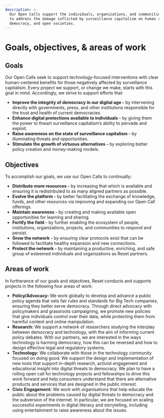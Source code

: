 ```yaml
---
description: >-
  Our Open Calls support the individuals, organizations, and communities working
  to address the damage inflicted by surveillance capitalism on human rights,
  democracy, and open societies.
---
```


# Goals, objectives, & areas of work

## Goals

Our Open Calls seek to support technology-focused interventions with clear human-centered benefits for those negatively affected by surveillance capitalism. Every project we support, or change we make, starts with this goal in mind. Accordingly, we strive to support efforts that:

* **Improve the integrity of democracy in our digital age -** by intervening directly with governments, press, and other institutions responsible for the trust and health of current democracies.
* **Enhance digital protections available to individuals -** by giving them the power to thwart surveillance capitalism’s ability to pervade and exploit.
* **Raise awareness on the state of surveillance capitalism -** by illuminating threats and opportunities.
* **Stimulate the growth of virtuous alternatives -** by exploring better policy creation and money-making models.

## Objectives

To accomplish our goals, we use our Open Calls to continually:

* **Distribute more resources -** by increasing that which is available and ensuring it is redistributed to as many aligned partners as possible.
* **Evolve the platform -** by better facilitating the exchange of knowledge, funds, and other resources via improving and expanding our Open Call offerings.
* **Maintain awareness -** by creating and making available open opportunities for learning and sharing.
* **Fortify the field -** by further enabling the ecosystem of people, institutions, organizations, projects, and communities to respond and persist.
* **Grow the network -** by ensuring clear protocols exist that can be followed to facilitate healthy expansion and new connections.
* **Protect the network -** by maintaining a productive, enriching, and safe group of esteemed individuals and organizations as Reset partners.

## Areas of work

In furtherance of our goals and objectives, Reset conducts and supports projects in the following four areas of work:

* **Policy/Advocacy:** We work globally to develop and advance a public policy agenda that sets fair rules and standards for Big Tech companies, ensuring they better serve democracy. Through direct advocacy with policymakers and grassroots campaigning, we promote new policies that give individuals control over their data, while protecting them from harmful content and online manipulation.
* **Research:** We support a network of researchers studying the interplay between democracy and technology, with the aim of informing current policy debates. With our partners, we are interested in the ways technology is harming democracy, how this can be reversed and how to design effective legal and regulatory systems. 
* **Technology:** We collaborate with those in the technology community focused on doing good. We support the design and implementation of new tools that support in-depth research, activist engagement and educational insight into digital threats to democracy. We plan to have a rolling open call for technology projects and fellowships to drive this work forward and help consumers understand that there are alternative products and services that are designed in the public interest.
* **Civic Engagement:** We work with organisations that help educate the public about the problems caused by digital threats to democracy and the subversion of the internet. In particular, we are focused on scaling successful experiments in digital literacy and storytelling, including using entertainment to raise awareness about the issues. 

